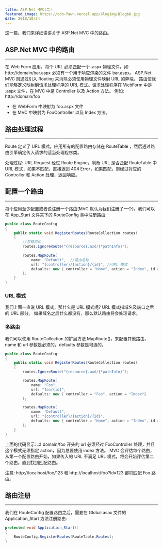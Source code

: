 ```yaml
---
title: ASP.Net MVC(二)
featured_image: https://cdn-fawn.vercel.app/blogImg/Blog68.jpg
date: 2018/10/24
---
```


这一篇，我们来详细讲讲关于 ASP.Net MVC 中的路由。

## ASP.Net MVC 中的路由
***  
在 Web Form 应用，每个 URL 必须匹配一个 .aspx 物理文件，如: http://domain/bar.aspx 必须有一个用于响应渲染的文件 bar.aspx。
ASP.Net MVC 则通过引入 Routing 来消除必须使用物理文件映射 URL 的弊端。
路由使我们能够定义映射到请求处理程序的 URL 模式。请求处理程序在 WebForm 中是 .aspx 文件，在 MVC 中是 Controller 以及 Action 方法。
例如: http://domain/foo 
- 在 WebForm 中映射为 foo.aspx 文件
- 在 MVC 中映射为 FooController 以及 Index 方法。

## 路由处理过程
***  
Route 定义了 URL 模式，应用所有的配置路由存储在 RouteTable ，然后通过路由引擎确定传入请求的适当处理程序类。

处理过程: 
URL Request 经过 Route Engine，判断 URL 是否匹配 RouteTable 中 URL 模式，如果不匹配，直接返回 404 Error，如果匹配，则经过对应的 Controller 和 Action 处理，返回响应。

## 配置一个路由
***  
每个应用至少配置或者说注册一个路由(MVC 默认为我们注册了一个)，我们可以在 App_Start 文件夹下的 RouteConfig 类中注册路由: 
``` csharp
public class RouteConfig
{
    public static void RegisterRoutes(RouteCollection routes)
    {
        //忽略路由
        routes.IgnoreRoute("{resource}.axd/{*pathInfo}");
            
        routes.MapRoute(
            name: "Default",  //路由名称
            url: "{controller}/{action}/{id}", //URL 模式
            defaults: new { controller = "Home", action = "Index", id = UrlParameter.Optional } //默认路由
        );
    }
}
```

### URL 模式
我们上面一直说 URL 模式，那什么是 URL 模式呢?
URL 模式指域名及端口之后的 URL 部分。
如果域名之后什么都没有，那么默认路由将会处理请求。

### 多路由
我们可以使用 RouteCollection 的扩展方法 MapRoute()，来配置其他路由。
name 和 url 参数是必须的，defaults 参数是可选的。
``` csharp
public class RouteConfig
{
    public static void RegisterRoutes(RouteCollection routes)
    {
        routes.IgnoreRoute("{resource}.axd/{*pathInfo}");

        routes.MapRoute(
            name: "Foo",
            url: "foo/{id}",
            defaults: new { controller = "Foo", action = "Index"}
        );

        routes.MapRoute(
            name: "Default",
            url: "{controller}/{action}/{id}",
            defaults: new { controller = "Home", action = "Index", id = UrlParameter.Optional }
        );
    }
} 
```

上面的代码显示: 以 domain/foo 开头的 url 必须经过 FooController 处理，并且这个模式无须指定 action，因为总要使用 index 方法。
MVC 会评估每个路由，从第一个配置路由开始，如果传入的 URL 不满足 URL 模式，将会开始评估第二个路由，直到找到匹配路由。

注意: 
http://localhost/foo/123 和 http://localhost/foo?Id=123 都将匹配 Foo 路由。

## 路由注册
***  
我们在 RouteConfig 配置路由之后，需要在 Global.asax 文件的 Application_Start 方法注册路由: 
``` csharp
protected void Application_Start()
{
    RouteConfig.RegisterRoutes(RouteTable.Routes);
}
```